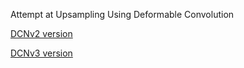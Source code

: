 Attempt at Upsampling Using Deformable Convolution

[DCNv2 version](dcnv2_up.py)

[DCNv3 version](ops_dcnv3/modules/dcnv3_up.py)
